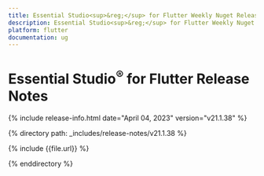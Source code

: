 ```yaml
---
title: Essential Studio<sup>&reg;</sup> for Flutter Weekly Nuget Release Release Notes  
description: Essential Studio<sup>&reg;</sup> for Flutter Weekly Nuget Release Release Notes  
platform: flutter
documentation: ug
---
```


# Essential Studio<sup>&reg;</sup> for Flutter Release Notes  

{% include release-info.html date="April 04, 2023" version="v21.1.38" %} 

{% directory path: _includes/release-notes/v21.1.38 %}

{% include {{file.url}} %}

{% enddirectory %}